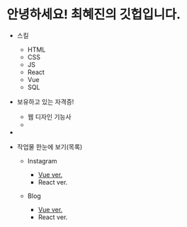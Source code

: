 <div>
      <h1>안녕하세요! 최혜진의 깃헙입니다.</h1>
      <ul>
        <li>
          <p>스킬</p>
          <ul>
            <li>HTML</li>
            <li>CSS</li>
            <li>JS</li>
            <li>React</li>
            <li>Vue</li>
            <li>SQL</li>
          </ul>
        </li>
        <li>
          <p>보유하고 있는 자격증!</p>
          <ul>
            <li>웹 디자인 기능사</li>
            <li></li>
          </ul>
        </li>
        <li>
        <li>
         <p>작업물 한눈에 보기(목록)</p>
          <ul>
            <li>  
                <p>Instagram</p>
          <ul>
                <li><a href="https://github.com/jinach0i/Vuestagram.git">Vue ver.</a></li>
            <li>React ver.</li>
          </ul>   
                </li>
            <li>
<p>Blog</p>
<ul>
                <li><a href="#">Vue ver.</a></li>
            <li>React ver.</li>
          </ul>
</li>
          </ul>     
         </li>
      </ul>
    </div>
<!--
**jinach0i/jinach0i** is a ✨ _special_ ✨ repository because its `README.md` (this file) appears on your GitHub profile.

Here are some ideas to get you started:

- 🔭 I’m currently working on ...
- 🌱 I’m currently learning ...
- 👯 I’m looking to collaborate on ...
- 🤔 I’m looking for help with ...
- 💬 Ask me about ...
- 📫 How to reach me: ...
- 😄 Pronouns: ...
- ⚡ Fun fact: ...
-->
